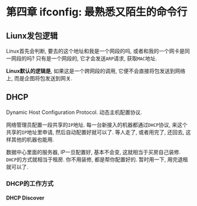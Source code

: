 # 第四章 ifconfig: 最熟悉又陌生的命令行

## Liunx发包逻辑

Linux首先会判断, 要去的这个地址和我是一个网段的吗, 或者和我的一个网卡是同一网段的吗? 只有是一个网段的, 它才会发送`ARP`请求, 获取`MAC`地址.

**Linux默认的逻辑是**, 如果这是一个跨网段的调用, 它便不会直接将包发送到网络上, 而是企图将包发送到网关.

## DHCP

Dynamic Host Configuration Protocol. 动态主机配置协议.

网络管理员配置一段共享的`IP`地址. 每一台新接入的机器都通过`DHCP`协议, 来这个共享的`IP`地址里申请, 然后自动配置好就可以了. 等人走了, 或者用完了, 还回去, 这样其他的机器也能用.

数据中心里面的服务器, IP一旦配置好, 基本不会变, 这就相当于买房自己装修. `DHCP`的方式就相当于租房. 你不用装修, 都是帮你配置好的. 暂时用一下, 用完退租就可以了.

### DHCP的工作方式

#### DHCP Discover
